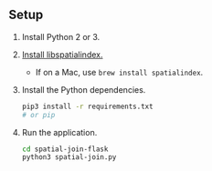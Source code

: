 ## Setup

1. Install Python 2 or 3.
1. [Install libspatialindex.](https://libspatialindex.github.io/install.html)
    * If on a Mac, use `brew install spatialindex`.
1. Install the Python dependencies.

    ```sh
    pip3 install -r requirements.txt
    # or pip
    ```

1. Run the application.

    ```sh
    cd spatial-join-flask
    python3 spatial-join.py
    ```
